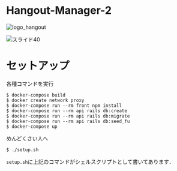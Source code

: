 # Hangout-Manager-2

![logo_hangout](https://user-images.githubusercontent.com/33748835/94321877-d9752b00-ffcb-11ea-9842-9eb25b74b4f3.png)

![スライド40](https://user-images.githubusercontent.com/33748835/94321953-07f30600-ffcc-11ea-931e-32eb5a1e76c2.JPG)


# セットアップ

各種コマンドを実行

```shell
$ docker-compose build
$ docker create network proxy
$ docker-compose run --rm front npm install
$ docker-compose run --rm api rails db:create
$ docker-compose run --rm api rails db:migrate
$ docker-compose run --rm api rails db:seed_fu
$ docker-compose up
```



めんどくさい人へ

```shell
$ ./setup.sh
```

`setup.sh`に上記のコマンドがシェルスクリプトとして書いてあります．
